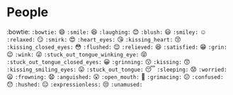 # People
:bowtie:  `:bowtie:`      :smile:  `:smile:`      :laughing:  `:laughing:`
:blush:  `:blush:`      :smiley:  `:smiley:`      :relaxed:  `:relaxed:`      :smirk:  `:smirk:`
:heart_eyes:  `:heart_eyes:`      :kissing_heart:  `:kissing_heart:`      :kissing_closed_eyes:  `:kissing_closed_eyes:`      :flushed:  `:flushed:`
:relieved:  `:relieved:`      :satisfied:  `:satisfied:`      :grin:  `:grin:`      :wink:  `:wink:`
:stuck_out_tongue_winking_eye:  `:stuck_out_tongue_winking_eye:`      :stuck_out_tongue_closed_eyes:  `:stuck_out_tongue_closed_eyes:`      :grinning:  `:grinning:`      :kissing:  `:kissing:`
:kissing_smiling_eyes:  `:kissing_smiling_eyes:`      :stuck_out_tongue:  `:stuck_out_tongue:`      :sleeping:  `:sleeping:`      :worried:  `:worried:`
:frowning:  `:frowning:`      :anguished:  `:anguished:`      :open_mouth:  `:open_mouth:`      :grimacing:  `:grimacing:`
:confused:  `:confused:`      :hushed:  `:hushed:`      :expressionless:  `:expressionless:`      :unamused:  `:unamused:`
